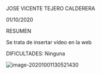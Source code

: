 JOSE VICENTE TEJERO CALDERERA

01/10/2020

RESUMEN

Se trata de insertar vídeo en la web

DIFICULTADES: Ninguna

![image-20201001130521430](C:\Users\josev\AppData\Roaming\Typora\typora-user-images\image-20201001130521430.png)